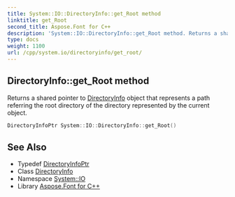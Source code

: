 ```yaml
---
title: System::IO::DirectoryInfo::get_Root method
linktitle: get_Root
second_title: Aspose.Font for C++
description: 'System::IO::DirectoryInfo::get_Root method. Returns a shared pointer to DirectoryInfo object that represents a path referring the root directory of the directory represented by the current object in C++.'
type: docs
weight: 1100
url: /cpp/system.io/directoryinfo/get_root/
---
```

## DirectoryInfo::get_Root method


Returns a shared pointer to [DirectoryInfo](../) object that represents a path referring the root directory of the directory represented by the current object.

```cpp
DirectoryInfoPtr System::IO::DirectoryInfo::get_Root()
```

## See Also

* Typedef [DirectoryInfoPtr](../../../system/directoryinfoptr/)
* Class [DirectoryInfo](../)
* Namespace [System::IO](../../)
* Library [Aspose.Font for C++](../../../)
